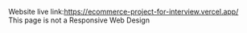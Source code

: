  Website live link:https://ecommerce-project-for-interview.vercel.app/
 </br>This page is not a Responsive Web Design 

